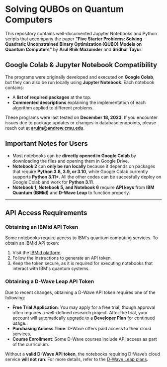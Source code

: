 # Solving QUBOs on Quantum Computers

This repository contains well-documented Jupyter Notebooks and Python scripts that accompany the paper **"Five Starter Problems: Solving Quadratic Unconstrained Binary Optimization (QUBO) Models on Quantum Computers"** by **Arul Rhik Mazumder** and **Sridhar Tayur**.

## Google Colab & Jupyter Notebook Compatibility
The programs were originally developed and executed on **Google Colab**, but they can also be run locally using **Jupyter Notebook**. Each notebook contains:
- A **list of required packages** at the top.
- **Commented descriptions** explaining the implementation of each algorithm applied to different problems.

These programs were last tested on **December 18, 2023**. If you encounter issues due to package updates or changes in database endpoints, please reach out at **arulm@andrew.cmu.edu**.

## Important Notes for Users
- Most notebooks can be **directly opened in Google Colab** by downloading the files and opening them in Google Drive.
- **Notebook 2** can **only be run locally** because it depends on packages that require **Python 3.8, 3.9, or 3.10**, while Google Colab currently supports **Python 3.11+**. All the other codes can be succesfully deploy on Google Colab and work for **Python 3.11**.
- **Notebook 1, Notebook 5, and Notebook 6** require **API keys** from **IBM Quantum (IBMid)** and **D-Wave Leap** to function properly.

---

## API Access Requirements

### Obtaining an IBMid API Token
Some notebooks require access to IBM's quantum computing services. To obtain an IBMid API token:
1. Visit the [IBMid platform](https://quantum-computing.ibm.com/).
2. Follow the instructions to generate an API token.
3. Keep the token secure, as it is required for executing notebooks that interact with IBM's quantum systems.

### Obtaining a D-Wave Leap API Token
Due to recent changes, obtaining a D-Wave API token requires one of the following:
- **Free Trial Application**: You may apply for a free trial, though approval often requires a well-defined research project. After the trial, your account will automatically upgrade to a **Developer Plan** for continued usage.
- **Purchasing Access Time**: D-Wave offers paid access to their cloud services.
- **Course Enrollment**: Some D-Wave courses include API access as part of the curriculum.

Without a **valid D-Wave API token**, the notebooks requiring D-Wave’s cloud service **will not run**. For more details, refer to the [D-Wave Leap plans](https://www.dwavesys.com/leap).
